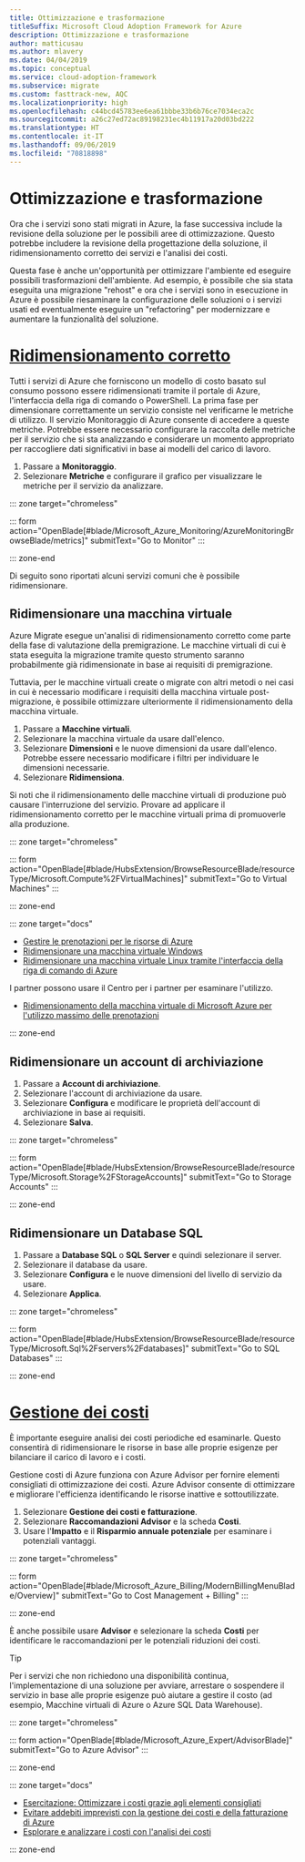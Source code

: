 ```yaml
---
title: Ottimizzazione e trasformazione
titleSuffix: Microsoft Cloud Adoption Framework for Azure
description: Ottimizzazione e trasformazione
author: matticusau
ms.author: mlavery
ms.date: 04/04/2019
ms.topic: conceptual
ms.service: cloud-adoption-framework
ms.subservice: migrate
ms.custom: fasttrack-new, AQC
ms.localizationpriority: high
ms.openlocfilehash: c44bcd45783ee6ea61bbbe33b6b76ce7034eca2c
ms.sourcegitcommit: a26c27ed72ac89198231ec4b11917a20d03bd222
ms.translationtype: HT
ms.contentlocale: it-IT
ms.lasthandoff: 09/06/2019
ms.locfileid: "70818898"
---
```

# <a name="optimize-and-transform"></a>Ottimizzazione e trasformazione

Ora che i servizi sono stati migrati in Azure, la fase successiva include la revisione della soluzione per le possibili aree di ottimizzazione. Questo potrebbe includere la revisione della progettazione della soluzione, il ridimensionamento corretto dei servizi e l'analisi dei costi.

Questa fase è anche un'opportunità per ottimizzare l'ambiente ed eseguire possibili trasformazioni dell'ambiente. Ad esempio, è possibile che sia stata eseguita una migrazione "rehost" e ora che i servizi sono in esecuzione in Azure è possibile riesaminare la configurazione delle soluzioni o i servizi usati ed eventualmente eseguire un "refactoring" per modernizzare e aumentare la funzionalità del soluzione.

# <a name="right-size-assetstaboptimize"></a>[Ridimensionamento corretto](#tab/optimize)

Tutti i servizi di Azure che forniscono un modello di costo basato sul consumo possono essere ridimensionati tramite il portale di Azure, l'interfaccia della riga di comando o PowerShell. La prima fase per dimensionare correttamente un servizio consiste nel verificarne le metriche di utilizzo. Il servizio Monitoraggio di Azure consente di accedere a queste metriche. Potrebbe essere necessario configurare la raccolta delle metriche per il servizio che si sta analizzando e considerare un momento appropriato per raccogliere dati significativi in base ai modelli del carico di lavoro.

1. Passare a **Monitoraggio**.
1. Selezionare **Metriche** e configurare il grafico per visualizzare le metriche per il servizio da analizzare.

::: zone target="chromeless"

::: form action="OpenBlade[#blade/Microsoft_Azure_Monitoring/AzureMonitoringBrowseBlade/metrics]" submitText="Go to Monitor" :::

::: zone-end

Di seguito sono riportati alcuni servizi comuni che è possibile ridimensionare.

## <a name="resize-a-virtual-machine"></a>Ridimensionare una macchina virtuale

Azure Migrate esegue un'analisi di ridimensionamento corretto come parte della fase di valutazione della premigrazione. Le macchine virtuali di cui è stata eseguita la migrazione tramite questo strumento saranno probabilmente già ridimensionate in base ai requisiti di premigrazione.

Tuttavia, per le macchine virtuali create o migrate con altri metodi o nei casi in cui è necessario modificare i requisiti della macchina virtuale post-migrazione, è possibile ottimizzare ulteriormente il ridimensionamento della macchina virtuale.

1. Passare a **Macchine virtuali**.
1. Selezionare la macchina virtuale da usare dall'elenco.
1. Selezionare **Dimensioni** e le nuove dimensioni da usare dall'elenco. Potrebbe essere necessario modificare i filtri per individuare le dimensioni necessarie.
1. Selezionare **Ridimensiona**.

Si noti che il ridimensionamento delle macchine virtuali di produzione può causare l'interruzione del servizio. Provare ad applicare il ridimensionamento corretto per le macchine virtuali prima di promuoverle alla produzione.


::: zone target="chromeless"

::: form action="OpenBlade[#blade/HubsExtension/BrowseResourceBlade/resourceType/Microsoft.Compute%2FVirtualMachines]" submitText="Go to Virtual Machines" :::

::: zone-end

::: zone target="docs"

- [Gestire le prenotazioni per le risorse di Azure](/azure/billing/billing-manage-reserved-vm-instance)
- [Ridimensionare una macchina virtuale Windows](/azure/virtual-machines/windows/resize-vm)
- [Ridimensionare una macchina virtuale Linux tramite l'interfaccia della riga di comando di Azure](/azure/virtual-machines/linux/change-vm-size)

I partner possono usare il Centro per i partner per esaminare l'utilizzo.

- [Ridimensionamento della macchina virtuale di Microsoft Azure per l'utilizzo massimo delle prenotazioni](/partner-center/azure-usage)

::: zone-end

## <a name="resize-a-storage-account"></a>Ridimensionare un account di archiviazione

1. Passare a **Account di archiviazione**.
1. Selezionare l'account di archiviazione da usare.
1. Selezionare **Configura** e modificare le proprietà dell'account di archiviazione in base ai requisiti.
1. Selezionare **Salva**.

::: zone target="chromeless"

::: form action="OpenBlade[#blade/HubsExtension/BrowseResourceBlade/resourceType/Microsoft.Storage%2FStorageAccounts]" submitText="Go to Storage Accounts" :::

::: zone-end

## <a name="resize-a-sql-database"></a>Ridimensionare un Database SQL

1. Passare a **Database SQL** o **SQL Server** e quindi selezionare il server.
1. Selezionare il database da usare.
1. Selezionare **Configura** e le nuove dimensioni del livello di servizio da usare.
1. Selezionare **Applica**.

::: zone target="chromeless"

::: form action="OpenBlade[#blade/HubsExtension/BrowseResourceBlade/resourceType/Microsoft.Sql%2Fservers%2Fdatabases]" submitText="Go to SQL Databases" :::

::: zone-end

# <a name="cost-managementtabmanagecost"></a>[Gestione dei costi](#tab/ManageCost)

È importante eseguire analisi dei costi periodiche ed esaminarle. Questo consentirà di ridimensionare le risorse in base alle proprie esigenze per bilanciare il carico di lavoro e i costi.

Gestione costi di Azure funziona con Azure Advisor per fornire elementi consigliati di ottimizzazione dei costi. Azure Advisor consente di ottimizzare e migliorare l'efficienza identificando le risorse inattive e sottoutilizzate.

1. Selezionare **Gestione dei costi e fatturazione**.
1. Selezionare **Raccomandazioni Advisor** e la scheda **Costi**.
1. Usare l'**Impatto** e il **Risparmio annuale potenziale** per esaminare i potenziali vantaggi.

::: zone target="chromeless"

::: form action="OpenBlade[#blade/Microsoft_Azure_Billing/ModernBillingMenuBlade/Overview]" submitText="Go to Cost Management + Billing" :::

::: zone-end

È anche possibile usare **Advisor** e selezionare la scheda **Costi** per identificare le raccomandazioni per le potenziali riduzioni dei costi.

> [!TIP]
> Per i servizi che non richiedono una disponibilità continua, l'implementazione di una soluzione per avviare, arrestare o sospendere il servizio in base alle proprie esigenze può aiutare a gestire il costo (ad esempio, Macchine virtuali di Azure o Azure SQL Data Warehouse).
>

::: zone target="chromeless"

::: form action="OpenBlade[#blade/Microsoft_Azure_Expert/AdvisorBlade]" submitText="Go to Azure Advisor" :::

::: zone-end

::: zone target="docs"

- [Esercitazione: Ottimizzare i costi grazie agli elementi consigliati](/azure/cost-management/tutorial-acm-opt-recommendations)
- [Evitare addebiti imprevisti con la gestione dei costi e della fatturazione di Azure](/azure/billing/billing-getting-started)
- [Esplorare e analizzare i costi con l'analisi dei costi](/azure/cost-management/quick-acm-cost-analysis)

::: zone-end
